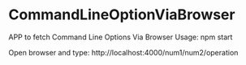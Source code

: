 # CommandLineOptionViaBrowser
APP to fetch Command Line Options Via Browser
Usage:
npm start

Open browser and type:
http://localhost:4000/num1/num2/operation
